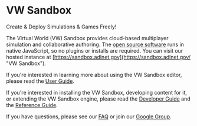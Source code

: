 <h1>VW Sandbox</h1>

Create & Deploy Simulations & Games Freely!

The Virtual World (VW) Sandbox provides cloud-based multiplayer simulation and collaborative authoring. The [open source software](https://github.com/adlnet/sandbox/) runs in native JavaScript, so no plugins or installs are required. You can visit our hosted instance at [https://sandbox.adlnet.gov](https://sandbox.adlnet.gov/ "VW Sandbox").

If you're interested in learning more about using the VW Sandbox editor, please read the [User Guide](user-guide/Overview.md).  

If you're interested in installing the VW Sandbox, developing content for it, or extending the VW Sandbox engine, please read the [Developer Guide]() and the [Reference Guide]().

If you have questions, please see our [FAQ](FAQ.md) or join our [Google Group](https://groups.google.com/a/adlnet.gov/forum/?hl=en#!forum/sandbox).